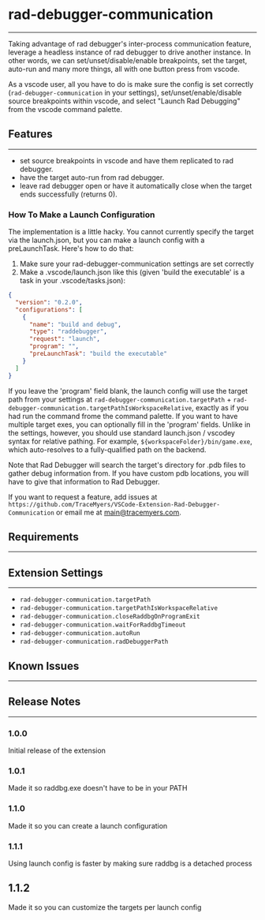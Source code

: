 # rad-debugger-communication
---

Taking advantage of rad debugger's inter-process communication feature, leverage a headless instance of rad debugger to drive another instance. In other words, we can set/unset/disable/enable breakpoints, set the target, auto-run and many more things, all with one button press from vscode. 

As a vscode user, all you have to do is make sure the config is set correctly (`rad-debugger-communication` in your settings), set/unset/enable/disable source breakpoints within vscode, and select "Launch Rad Debugging" from the vscode command palette.

## Features
---
* set source breakpoints in vscode and have them replicated to rad debugger.
* have the target auto-run from rad debugger.
* leave rad debugger open or have it automatically close when the target ends successfully (returns 0). 

### How To Make a Launch Configuration

The implementation is a little hacky. You cannot currently specify the target via the launch.json, but you can make a launch config with a preLaunchTask. Here's how to do that:
1. Make sure your rad-debugger-communication settings are set correctly
2. Make a .vscode/launch.json like this (given 'build the executable' is a task in your .vscode/tasks.json):

```json
{
  "version": "0.2.0",
  "configurations": [
    {
      "name": "build and debug",
      "type": "raddebugger",
      "request": "launch",
      "program": "",
      "preLaunchTask": "build the executable"
    }
  ]
}
```

If you leave the 'program' field blank, the launch config will use the target path from your settings at `rad-debugger-communication.targetPath` + `rad-debugger-communication.targetPathIsWorkspaceRelative`, exactly as if you had run the command frome the command palette. If you want to have multiple target exes, you can optionally fill in the 'program' fields. Unlike in the settings, however, you should use standard launch.json / vscodey syntax for relative pathing. For example, `${workspaceFolder}/bin/game.exe`, which auto-resolves to a fully-qualified path on the backend.

Note that Rad Debugger will search the target's directory for .pdb files to gather debug information from. If you have custom pdb locations, you will have to give that information to Rad Debugger. 

If you want to request a feature, add issues at `https://github.com/TraceMyers/VSCode-Extension-Rad-Debugger-Communication` or email me at main@tracemyers.com.

## Requirements
---

## Extension Settings
---

* `rad-debugger-communication.targetPath`
* `rad-debugger-communication.targetPathIsWorkspaceRelative`
* `rad-debugger-communication.closeRaddbgOnProgramExit`
* `rad-debugger-communication.waitForRaddbgTimeout`
* `rad-debugger-communication.autoRun`
* `rad-debugger-communication.radDebuggerPath`

## Known Issues
---

## Release Notes
---

### 1.0.0

Initial release of the extension

### 1.0.1

Made it so raddbg.exe doesn't have to be in your PATH

### 1.1.0

Made it so you can create a launch configuration

### 1.1.1

Using launch config is faster by making sure raddbg is a detached process

## 1.1.2

Made it so you can customize the targets per launch config